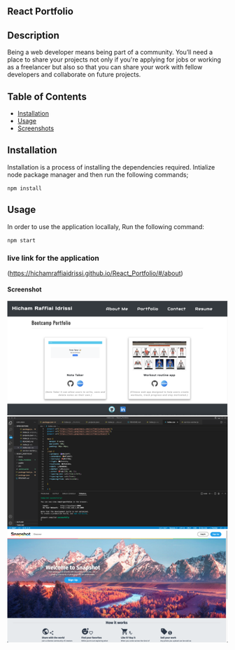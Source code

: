 ## React Portfolio
  

## Description
Being a web developer means being part of a community. You’ll need a place to share your projects not only if you're applying for jobs or working as a freelancer but also so that you can share your work with fellow developers and collaborate on future projects.

## Table of Contents

* [Installation](##Installation)
* [Usage](##Usage)
* [Screenshots](##Screenshots)

## Installation

Installation is a process of installing the dependencies required.
Intialize node package manager and then run the following commands;  
```script
npm install
```  
## Usage

 In order to use the application locallaly, Run the following command:  
```script
npm start
```  
### live link for the application

(https://hichamraffiaidrissi.github.io/React_Portfolio/#/about) 
#### Screenshot

![Screenshots](./src/images/screenshot_1.png)
![Screenshots](./src/images/screenshot_2.png)
![Screenshots](./src/images/screenshot_3.png)

  
